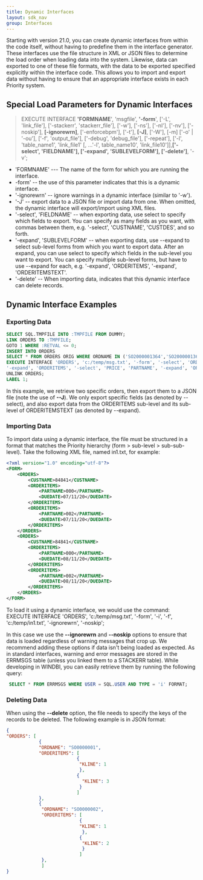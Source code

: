```yaml
---
title: Dynamic Interfaces
layout: sdk_nav
group: Interfaces
---
```


Starting with version 21.0, you can create dynamic interfaces from
within the code itself, without having to predefine them in the
interface generator. These interfaces use the file structure in XML or
JSON files to determine the load order when loading data into the
system. Likewise, data can exported to one of these file formats, with
the data to be exported specified explicitly within the interface code.
This allows you to import and export data without having to ensure that
an appropriate interface exists in each Priority system.

## Special Load Parameters for Dynamic Interfaces 

> EXECUTE INTERFACE **\'FORMNAME**\', \'msgfile\', **\'-form**\',
> \[\'-L\', \'link_file\'\], \[\'-stackerr\', \'stackerr_file\'\],
> \[\'-w\'\], \[\'-ns\'\], \[\'-nl\'\], \[\'-nv\'\], \[\'-noskip\'\],
> **\[-ignorewrn\]**, \[\'-enforcebpm\'\], \[\'-t\'\], **\[-J\]**,
> \[\'-W\'\], \[-m\] \[\'-o\' \| \'-ou\'\], \[\'-f\', \'output_file\'\],
> \[\'-debug\', \'debug_file\'\], \[\'-repeat\'\], \[\'-l\',
> \'table_name1\', \'link_file1\' \[, ...\'-l\', table_name10\',
> \'link_file10\'\]\],**\[\'-select\', \'FIELDNAME\'\], \[\'-expand\',
> \'SUBLEVELFORM\'\], \[\'-delete\'\]**, \'-v\';

-   \'FORMNAME\' --- The name of the form for which you are running the
    interface.
-   -form\' -- the use of this parameter indicates that this is a
    dynamic interface.
-   \'-ignorewrn\' -- ignore warnings in a dynamic interface (similar to
    \'-w\').
-   \'-J\' -- export data to a JSON file or import data from one. When
    omitted, the dynamic interface will export/import using XML files.
-   \'-select\', \'FIELDNAME\' -- when exporting data, use select to
    specify which fields to export. You can specify as many fields as
    you want, with commas between them, e.g. \'-select\', \'CUSTNAME\',
    \'CUSTDES\', and so forth.
-   \'-expand\', \'SUBLEVELFORM\' -- when exporting data, use --expand
    to select sub-level forms from which you want to export data. After
    an expand, you can use select to specify which fields in the
    sub-level you want to export. You can specify multiple sub-level
    forms, but have to use --expand for each, e.g. \'-expand\',
    \'ORDERITEMS\', \'-expand\', \'ORDERITEMSTEXT\'.
-   \'-delete\' -- When importing data, indicates that this dynamic
    interface can delete records.

## Dynamic Interface Examples 

### Exporting Data 

```sql
SELECT SQL.TMPFILE INTO :TMPFILE FROM DUMMY;
LINK ORDERS TO :TMPFILE;
GOTO 1 WHERE :RETVAL <= 0;
INSERT INTO ORDERS
SELECT * FROM ORDERS ORIG WHERE ORDNAME IN ('SO2000001364','SO2000001365');
EXECUTE INTERFACE 'ORDERS', 'c:/temp/msg.txt', '-form', '-select', 'ORDNAME', 'CUSTNAME', '-ou', '-L', :TMPFILE, '-f', 'C:/temp/o2.txt', '-J',
'-expand', 'ORDERITEMS', '-select', 'PRICE', 'PARTNAME', '-expand', 'ORDERITEMSTEXT';
UNLINK ORDERS;
LABEL 1;
```

In this example, we retrieve two specific orders, then export them to a
JSON file (note the use of **--J**). We only export specific fields (as
denoted by --select), and also export data from the ORDERITEMS sub-level
and its sub-level of ORDERITEMSTEXT (as denoted by --expand).

### Importing Data 

To import data using a dynamic interface, the file must be structured in
a format that matches the Priority hierarchy (form \> sub-level \>
sub-sub-level). Take the following XML file, named in1.txt, for example:

``` xml
<?xml version="1.0" encoding="utf-8"?>
<FORM>
    <ORDERS>
        <CUSTNAME>84841</CUSTNAME>
        <ORDERITEMS>
            <PARTNAME>000</PARTNAME>
            <DUEDATE>07/11/20</DUEDATE>
        </ORDERITEMS>
        <ORDERITEMS>
            <PARTNAME>002</PARTNAME>
            <DUEDATE>07/11/20</DUEDATE>
        </ORDERITEMS>
    </ORDERS>
    <ORDERS>
        <CUSTNAME>84841</CUSTNAME>
        <ORDERITEMS>
            <PARTNAME>000</PARTNAME>
            <DUEDATE>08/11/20</DUEDATE>
        </ORDERITEMS>
        <ORDERITEMS>
            <PARTNAME>002</PARTNAME>
            <DUEDATE>08/11/20</DUEDATE>
        </ORDERITEMS>
    </ORDERS>
</FORM>
```

To load it using a dynamic interface, we would use the command:\
 EXECUTE INTERFACE \'ORDERS\', \'c:/temp/msg.txt\', \'-form\', \'-i\', \'-f\',
\'c:/temp/in1.txt\', \'-ignorewrn\', \'-noskip\';

In this case we use the **--ignorewrn** and **--noskip** options to
ensure that data is loaded regardless of warning messages that crop up.
We recommend adding these options if data isn\'t being loaded as
expected. As in standard interfaces, warning and error messages are
stored in the ERRMSGS table (unless you linked them to a STACKERR
table). While developing in WINDBI, you can easily retrieve them by
running the following query:
```sql
 SELECT * FROM ERRMSGS WHERE USER = SQL.USER AND TYPE = 'i' FORMAT;
 ```

### Deleting Data 

When using the **--delete** option, the file needs to specify the keys
of the records to be deleted. The following example is in JSON format:

```json
{
"ORDERS": [
            {                              
            "ORDNAME": "SO0000001",
            "ORDERITEMS": [
                          {
                           "KLINE": 1
                           },
                          {
                            "KLINE": 3
                           }
                          ]
            },
            {
             "ORDNAME": "SO0000002",
             "ORDERITEMS": [
                           {
                           "KLINE": 1
                            },
                           {
                            "KLINE": 2
                            }
                           ]
             },
             ]
}
```
